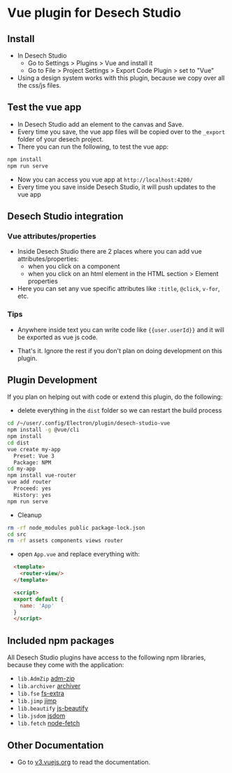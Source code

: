 # Vue plugin for Desech Studio

## Install

- In Desech Studio
  - Go to Settings > Plugins > Vue and install it
  - Go to File > Project Settings > Export Code Plugin > set to "Vue"
- Using a design system works with this plugin, because we copy over all the css/js files.

## Test the vue app

- In Desech Studio add an element to the canvas and Save.
- Every time you save, the vue app files will be copied over to the `_export` folder of your desech project.
- There you can run the following, to test the vue app:

```sh
npm install
npm run serve
```

- Now you can access you vue app at `http://localhost:4200/`
- Every time you save inside Desech Studio, it will push updates to the vue app

## Desech Studio integration

### Vue attributes/properties

- Inside Desech Studio there are 2 places where you can add vue attributes/properties:
  - when you click on a component
  - when you click on an html element in the HTML section > Element properties
- Here you can set any vue specific attributes like `:title`, `@click`, `v-for`, etc.

### Tips

- Anywhere inside text you can write code like `{{user.userId}}` and it will be exported as vue js code.

- That's it. Ignore the rest if you don't plan on doing development on this plugin.

## Plugin Development

If you plan on helping out with code or extend this plugin, do the following:

- delete everything in the `dist` folder so we can restart the build process

```sh
cd /~/user/.config/Electron/plugin/desech-studio-vue
npm install -g @vue/cli
npm install
cd dist
vue create my-app
  Preset: Vue 3
  Package: NPM
cd my-app
npm install vue-router
vue add router
  Proceed: yes
  History: yes
npm run serve
```

- Cleanup

```sh
rm -rf node_modules public package-lock.json
cd src
rm -rf assets components views router
```

- open `App.vue` and replace everything with:
```html
  <template>
    <router-view/>
  </template>

  <script>
  export default {
    name: 'App'
  }
  </script>
```

## Included npm packages

All Desech Studio plugins have access to the following npm libraries, because they come with the application:
- `lib.AdmZip` [adm-zip](https://www.npmjs.com/package/adm-zip)
- `lib.archiver` [archiver](https://www.npmjs.com/package/archiver)
- `lib.fse` [fs-extra](https://www.npmjs.com/package/fs-extra)
- `lib.jimp` [jimp](https://www.npmjs.com/package/jimp)
- `lib.beautify` [js-beautify](https://www.npmjs.com/package/js-beautify)
- `lib.jsdom` [jsdom](https://www.npmjs.com/package/jsdom)
- `lib.fetch` [node-fetch](https://www.npmjs.com/package/node-fetch)

## Other Documentation

- Go to [v3.vuejs.org](https://v3.vuejs.org/guide/introduction.html#what-is-vue-js) to read the documentation.
